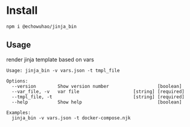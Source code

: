 # Install

    npm i @echowuhao/jinja_bin

## Usage

render jinja template based on vars 

```
Usage: jinja_bin -v vars.json -t tmpl_file

Options:
  --version        Show version number                  [boolean]
  --var_file, -v   var file                    [string] [required]
  --tmpl_file, -t                              [string] [required]
  --help           Show help                            [boolean]

Examples:
  jinja_bin -v vars.json -t docker-compose.njk
```
